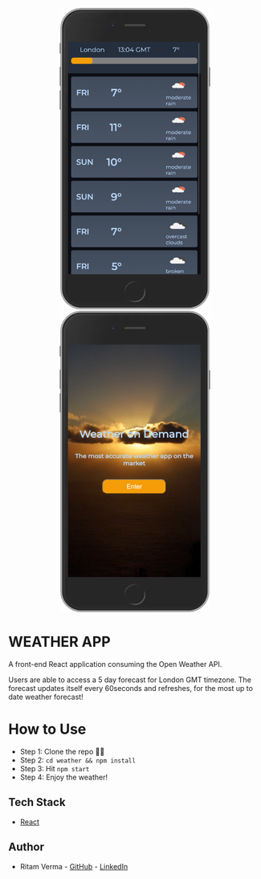 <p align="center">
  <img src="images/weather1.png" width="300" height="600">
  <img src="images/weather2.png" width="300" height="600">
 </p>

# WEATHER APP

A front-end React application consuming the Open Weather API.

Users are able to access a 5 day forecast for London GMT timezone.
The forecast updates itself every 60seconds and refreshes, for the most up to date weather forecast!

# How to Use

- Step 1: Clone the repo ☝🏼
- Step 2: `cd weather && npm install`
- Step 3: Hit `npm start`
- Step 4: Enjoy the weather!

## Tech Stack

- [React](https://reactjs.org/)

## Author

- Ritam Verma - [GitHub](https://github.com/ritammv) - [LinkedIn](https://www.linkedin.com/in/ritammv)
